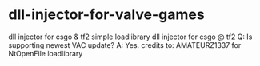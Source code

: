 # dll-injector-for-valve-games
dll injector for csgo &amp; tf2
simple loadlibrary dll injector for csgo @ tf2
Q: Is supporting newest VAC update? A: Yes.
credits to: AMATEURZ1337 for NtOpenFile loadlibrary
